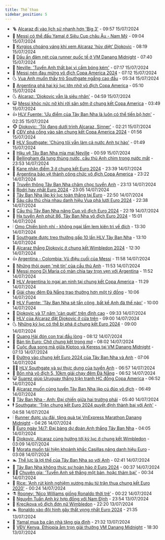 ```yaml
---
title: Thể thao
sidebar_position: 5
---
```


<!-- vnexpress-the-thao:START -->
- 🪜 [Alcaraz đi vào lịch sử nhanh hơn &#39;Big 3&#39;](https://vnexpress.net/alcaraz-di-vao-lich-su-nhanh-hon-big-3-4770011.html) - 09:57 15/07/2024
- 🦩 [Messi có thể đấu Yamal ở Siêu Cup châu Âu - Nam Mỹ](https://vnexpress.net/messi-co-the-dau-yamal-o-sieu-cup-chau-au-nam-my-4770286.html) - 09:04 15/07/2024
- 🧰 [Kyrgios choáng váng khi xem Alcaraz &#39;hủy diệt&#39; Djokovic](https://vnexpress.net/kyrgios-choang-vang-khi-xem-alcaraz-huy-diet-djokovic-4770156.html) - 08:19 15/07/2024
- 🤗 [Dấu ấn đậm nét của runner quốc tế ở VM Danang Midnight](https://vnexpress.net/dau-an-dam-net-cua-runner-quoc-te-o-vm-danang-midnight-4769812.html) - 07:40 15/07/2024
- 🥳 [Neville: &#39;Tuyển Anh thất bại vì cầm bóng kém&#39;](https://vnexpress.net/neville-tuyen-anh-that-bai-vi-cam-bong-kem-4770003.html) - 07:17 15/07/2024
- 🦣 [Messi nén đau mừng vô địch Copa America 2024](https://vnexpress.net/messi-nen-dau-mung-vo-dich-copa-america-2024-4770209.html) - 07:12 15/07/2024
- 🌜 [Vua Anh muốn thầy trò Southgate ngẩng cao đầu](https://vnexpress.net/vua-anh-muon-thay-tro-southgate-ngang-cao-dau-4770050.html) - 05:34 15/07/2024
- 🫶 [Argentina phá hai kỷ lục lớn nhờ vô địch Copa America](https://vnexpress.net/argentina-pha-hai-ky-luc-lon-nho-vo-dich-copa-america-4770181.html) - 05:10 15/07/2024
- 🌜 [Alcaraz: &#39;Djokovic vẫn là siêu nhân&#39;](https://vnexpress.net/alcaraz-djokovic-van-la-sieu-nhan-4770131.html) - 04:59 15/07/2024
- 😺 [Messi khóc nức nở khi rời sân sớm ở chung kết Copa America](https://vnexpress.net/messi-khoc-nuc-no-khi-roi-san-som-o-chung-ket-copa-america-4770134.html) - 03:49 15/07/2024
- 👍 [HLV Fuente: &#39;Ưu điểm của Tây Ban Nha là luôn có thể tiến bộ hơn&#39;](https://vnexpress.net/hlv-fuente-uu-diem-cua-tay-ban-nha-la-luon-co-the-tien-bo-hon-4769969.html) - 02:35 15/07/2024
- 🐵 [Djokovic: &#39;Tôi đang dưới trình Alcaraz, Sinner&#39;](https://vnexpress.net/djokovic-toi-dang-duoi-trinh-alcaraz-sinner-4770040.html) - 02:21 15/07/2024
- 💫 [CĐV phá cổng vào sân chung kết Copa America 2024](https://vnexpress.net/cdv-pha-cong-vao-san-chung-ket-copa-america-2024-4770015.html) - 01:56 15/07/2024
- 🦆 [HLV Southgate: &#39;Chúng tôi vẫn làm cả nước Anh tự hào&#39;](https://vnexpress.net/hlv-southgate-chung-toi-van-lam-ca-nuoc-anh-tu-hao-4770016.html) - 01:49 15/07/2024
- 🙉 [Hậu vệ Tây Ban Nha mỉa mai Neville](https://vnexpress.net/hau-ve-tay-ban-nha-mia-mai-neville-4769986.html) - 00:59 15/07/2024
- 📝 [Bellingham đá tung thùng nước, cầu thủ Anh chìm trong nước mắt](https://vnexpress.net/bellingham-da-tung-thung-nuoc-cau-thu-anh-chim-trong-nuoc-mat-4769977.html) - 23:53 14/07/2024
- 💯 [Kane nhận điểm 3 ở chung kết Euro 2024](https://vnexpress.net/kane-nhan-diem-3-o-chung-ket-euro-2024-4769975.html) - 23:39 14/07/2024
- 🌈 [Argentina bảo vệ thành công chức vô địch Copa America](https://vnexpress.net/argentina-colombia-4769968-tong-thuat.html) - 23:22 14/07/2024
- 🦩 [Truyền thông Tây Ban Nha châm chọc tuyển Anh](https://vnexpress.net/truyen-thong-tay-ban-nha-cham-choc-tuyen-anh-4769949.html) - 23:13 14/07/2024
- 🐲 [Rodri hay nhất Euro 2024](https://vnexpress.net/rodri-hay-nhat-euro-2024-4769957.html) - 23:05 14/07/2024
- 🌁 [Tây Ban Nha lập kỷ lục toàn thắng tại Euro](https://vnexpress.net/tay-ban-nha-lap-ky-luc-toan-thang-tai-euro-4769948.html) - 22:50 14/07/2024
- 💯 [Sáu cầu thủ chia nhau danh hiệu Vua phá lưới Euro 2024](https://vnexpress.net/sau-cau-thu-chia-nhau-danh-hieu-vua-pha-luoi-euro-2024-4769960.html) - 22:38 14/07/2024
- 🌝 [Cầu thủ Tây Ban Nha nâng Cup vô địch Euro 2024](https://vnexpress.net/cau-thu-tay-ban-nha-nang-cup-vo-dich-euro-2024-4769954.html) - 22:19 14/07/2024
- 🤖 [Hạ tuyển Anh phút 86, Tây Ban Nha vô địch Euro 2024](https://vnexpress.net/truc-tiep-tran-tay-ban-nha-vs-anh-tai-chung-ket-euro-2024-4769924-tong-thuat.html) - 15:01 14/07/2024
- 🕯 [Omo Chiến binh nhí - không ngại lấm lem kiên trì về đích](https://vnexpress.net/omo-chien-binh-nhi-khong-ngai-lam-lem-kien-tri-ve-dich-4769905.html) - 13:30 14/07/2024
- 🧰 [Southgate được treo thưởng gấp 10 lần HLV Tây Ban Nha](https://vnexpress.net/southgate-duoc-treo-thuong-gap-10-lan-hlv-tay-ban-nha-4769918.html) - 13:10 14/07/2024
- 🥳 [Alcaraz thắng Djokovic ở chung kết Wimbledon 2024](https://vnexpress.net/ket-qua-alcaraz-vs-djokovic-4769916-tong-thuat.html) - 12:30 14/07/2024
- 👍 [Argentina - Colombia: Vũ điệu cuối của Messi](https://vnexpress.net/argentina-colombia-vu-dieu-cuoi-cua-messi-4769911.html) - 11:58 14/07/2024
- 💪 [Những thói quen &#39;mê tín&#39; của cầu thủ Anh](https://vnexpress.net/nhung-thoi-quen-me-tin-cua-cau-thu-anh-4769702.html) - 11:53 14/07/2024
- 👹 [Messi mong Di Maria có màn chia tay trọn vẹn với Argentina](https://vnexpress.net/messi-mong-di-maria-co-man-chia-tay-tron-ven-voi-argentina-4769909.html) - 11:52 14/07/2024
- 🧰 [HLV Argentina lo ngại an ninh tại chung kết Copa America](https://vnexpress.net/hlv-argentina-lo-ngai-an-ninh-tai-chung-ket-copa-america-4769904.html) - 11:29 14/07/2024
- 🚀 [Giải chạy đêm Đà Nẵng trao thưởng hơn một tỷ đồng](https://vnexpress.net/giai-chay-dem-da-nang-trao-thuong-hon-mot-ty-dong-4769830.html) - 10:06 14/07/2024
- 🎃 [HLV Fuente: &#39;Tây Ban Nha sẽ tấn công, bất kể Anh đá thế nào&#39;](https://vnexpress.net/hlv-fuente-tay-ban-nha-se-tan-cong-bat-ke-anh-da-the-nao-4769855.html) - 10:00 14/07/2024
- 🧰 [Djokovic và 17 năm &#39;càn quét&#39; trên đỉnh cao](https://vnexpress.net/djokovic-va-17-nam-can-quet-tren-dinh-cao-4769868.html) - 09:33 14/07/2024
- 👀 [HLV của Alcaraz đặt Djokovic ở cửa trên](https://vnexpress.net/hlv-cua-alcaraz-dat-djokovic-o-cua-tren-4769816.html) - 09:00 14/07/2024
- 🌜 [Những kỷ lục có thể bị phá ở chung kết Euro 2024](https://vnexpress.net/nhung-ky-luc-co-the-bi-pha-o-chung-ket-euro-2024-4769864.html) - 09:00 14/07/2024
- 🫶 [Quang Hải đón con trai đầu lòng](https://vnexpress.net/quang-hai-don-con-trai-dau-long-4769862.html) - 08:12 14/07/2024
- 🦄 [Bản tin Euro: Chờ chung kết trong mơ](https://vnexpress.net/ban-tin-euro-cho-chung-ket-trong-mo-4769860.html) - 08:02 14/07/2024
- 🥳 [Cuộc đua song mã giữa Kiptoo và Keress tại VM Danang Midnight](https://vnexpress.net/cuoc-dua-song-ma-giua-kiptoo-va-keress-tai-vm-danang-midnight-4769817.html) - 07:13 14/07/2024
- 🐲 [Đường vào chung kết Euro 2024 của Tây Ban Nha và Anh](https://vnexpress.net/duong-vao-chung-ket-euro-2024-cua-tay-ban-nha-va-anh-4769834.html) - 07:06 14/07/2024
- 🧑‍🏫 [HLV Southgate và sự thực dụng của tuyển Anh](https://vnexpress.net/hlv-southgate-va-su-thuc-dung-cua-tuyen-anh-4769687.html) - 06:57 14/07/2024
- 🤔 [Bốn nhà vô địch 5, 10km giải chạy đêm Đà Nẵng](https://vnexpress.net/bon-nha-vo-dich-5-10km-giai-chay-dem-da-nang-4769727.html) - 06:52 14/07/2024
- 😺 [Suarez giúp Uruguay thắng trận tranh HC đồng Copa America](https://vnexpress.net/suarez-giup-uruguay-thang-tran-tranh-hc-dong-copa-america-4769827.html) - 06:52 14/07/2024
- 💪 [Alcaraz muốn cùng tuyển Tây Ban Nha lập cú đúp vô địch](https://vnexpress.net/alcaraz-muon-cung-tuyen-tay-ban-nha-lap-cu-dup-vo-dich-4769822.html) - 06:49 14/07/2024
- 💼 [Tây Ban Nha - Anh: Đại chiến giữa hai trường phái](https://vnexpress.net/tay-ban-nha-anh-dai-chien-giua-hai-truong-phai-4769818.html) - 05:40 14/07/2024
- 🕴 [Southgate: &#39;Trận chung kết Euro 2024 quyết định thành bại với Anh&#39;](https://vnexpress.net/southgate-tran-chung-ket-euro-2024-quyet-dinh-thanh-bai-voi-anh-4769808.html) - 04:58 14/07/2024
- 🕯 [Runner được ưu đãi, tặng quà tại VnExpress Marathon Danang Midnight](https://vnexpress.net/runner-duoc-uu-dai-tang-qua-tai-vnexpress-marathon-danang-midnight-4769696.html) - 04:26 14/07/2024
- 📝 [Euro ngày 14/7: Đại bàng dự đoán Anh thắng Tây Ban Nha](https://vnexpress.net/euro-ngay-14-7-dai-bang-du-doan-anh-thang-tay-ban-nha-4769769.html) - 04:05 14/07/2024
- 🧐 [Djokovic, Alcaraz cùng hướng tới kỷ lục ở chung kết Wimbledon](https://vnexpress.net/djokovic-alcaraz-cung-huong-toi-ky-luc-o-chung-ket-wimbledon-4769745.html) - 03:09 14/07/2024
- 🙉 [Morata muốn tái hiện khoảnh khắc Casillas nâng danh hiệu Euro](https://vnexpress.net/morata-muon-tai-hien-khoanh-khac-casillas-nang-danh-hieu-euro-4769762.html) - 03:08 14/07/2024
- 🏊 [Thể lực là lợi thế của Tây Ban Nha so với Anh](https://vnexpress.net/the-luc-la-loi-the-cua-tay-ban-nha-so-voi-anh-4769760.html) - 02:41 14/07/2024
- 🌊 [Tây Ban Nha không thực sự hoàn hảo ở Euro 2024](https://vnexpress.net/tay-ban-nha-khong-thuc-su-hoan-hao-o-euro-2024-4769712.html) - 00:37 14/07/2024
- 👨‍🏫 [Chuyên gia: &#39;Tuyển Anh sẽ thắng một bàn, hoặc thảm bại&#39;](https://vnexpress.net/chuyen-gia-tuyen-anh-se-thang-mot-ban-hoac-tham-bai-4769732.html) - 00:34 14/07/2024
- 🥷 [Rice: &#39;Anh rút kinh nghiệm xương máu từ trận thua chung kết Euro 2020&#39;](https://vnexpress.net/rice-anh-rut-kinh-nghiem-xuong-mau-tu-tran-thua-chung-ket-euro-2020-4765858.html) - 00:24 14/07/2024
- ⚗️ [Rooney: ‘Nico Williams giống Ronaldo thời trẻ’](https://vnexpress.net/rooney-nico-williams-giong-ronaldo-thoi-tre-4769718.html) - 00:22 14/07/2024
- 🌮 [Nguyễn Tuấn Anh ký hợp đồng với Nam Định](https://vnexpress.net/nguyen-tuan-anh-ky-hop-dong-voi-nam-dinh-4769713.html) - 23:54 13/07/2024
- 🤩 [Krecjkova vô địch đơn nữ Wimbledon](https://vnexpress.net/krecjkova-vo-dich-don-nu-wimbledon-4769717.html) - 22:20 13/07/2024
- 🏊 [Ronaldo vào đội hình gây thất vọng nhất Euro 2024](https://vnexpress.net/ronaldo-vao-doi-hinh-gay-that-vong-nhat-euro-2024-4769710.html) - 21:35 13/07/2024
- 🐎 [Yamal mua ba căn nhà tặng gia đình](https://vnexpress.net/yamal-mua-ba-can-nha-tang-gia-dinh-4769708.html) - 21:32 13/07/2024
- 💫 [VĐV Kenya, Ethiopia ẵm trọn giải thưởng VM Danang Midnight](https://vnexpress.net/vdv-kenya-ethiopia-am-tron-giai-thuong-vm-danang-midnight-4769663-tong-thuat.html) - 18:30 13/07/2024<!-- vnexpress-the-thao:END -->
